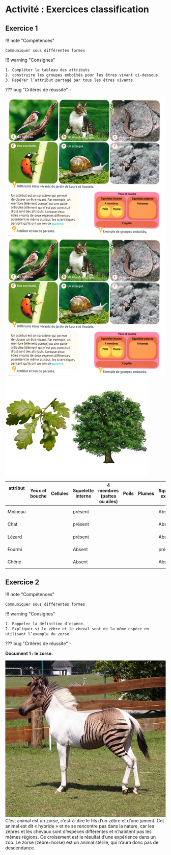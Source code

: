 # Activité : Exercices classification



## Exercice 1

!!! note "Compétences"

    Communiquer sous différentes formes  

!!! warning "Consignes"

    1. Compléter le tableau des attributs
    2. construire les groupes emboîtés pour les êtres vivant ci-dessous.
    3. Repérer l’attribut partagé par tous les êtres vivants.
    
??? bug "Critères de réussite"
    - 

![Alt text](image-11.png)
![Alt text](image-12.png)
![Alt text](image-13.png)

<table>
<thead>
  <tr>
    <th> 			attribut<br> 			<br>&nbsp;&nbsp;			 		</th>
    <th > 			Yeux 			et bouche 		</th>
        <th > 			Cellules		</th>
    <th> 			Squelette 			interne 		</th>
    <th> 			4 			membres (pattes ou ailes) 		</th>
    <th> 			Poils 		</th>
    <th> 			Plumes 		</th>
    <th> 			Squelette 			externe 		</th>
    <th> 			Pigment 			vert (couleur verte) 		</th>
  </tr>
</thead>
<tbody>
  <tr>
    <td> 			Moineau 		</td>
    <td > 			<br>&nbsp;&nbsp;			 		</td>
       <td > 			<br>&nbsp;&nbsp;			 		</td>
    <td> 			présent 		</td>
    <td> 			<br>&nbsp;&nbsp;			 		</td>
    <td> 			<br>&nbsp;&nbsp;			 		</td>
    <td> 			<br>&nbsp;&nbsp;			 		</td>
    <td> 			Absent 		</td>
    <td> 			Absent 		</td>
  </tr>
  <tr>
    <td> 			Chat 		</td>
    <td> 			<br>&nbsp;&nbsp;			 		</td>
    <td> 			<br>&nbsp;&nbsp;			 		</td>
    <td> 			présent 		</td>
    <td> 			<br>&nbsp;&nbsp;			 		</td>
    <td> 			<br>&nbsp;&nbsp;			 		</td>
    <td> 			<br>&nbsp;&nbsp;			 		</td>
    <td> 			Absent 		</td>
    <td> 			Absent 		</td>
  </tr>
  <tr>
    <td> 			Lézard 		</td>
    <td> 			<br>&nbsp;&nbsp;			 		</td>
    <td> 			<br>&nbsp;&nbsp;			 		</td>
    <td> 			présent 		</td>
    <td> 			<br>&nbsp;&nbsp;			 		</td>
    <td> 			<br>&nbsp;&nbsp;			 		</td>
    <td> 			<br>&nbsp;&nbsp;			 		</td>
    <td> 			Absent 		</td>
    <td> 			Absent 		</td>
  </tr>
  <tr>
    <td> 			Fourmi 		</td>
    <td> 			<br>&nbsp;&nbsp;			 		</td>
    <td> 			<br>&nbsp;&nbsp;			 		</td>
    <td> 			Absent 		</td>
    <td> 			<br>&nbsp;&nbsp;			 		</td>
    <td> 			<br>&nbsp;&nbsp;			 		</td>
    <td> 			<br>&nbsp;&nbsp;			 		</td>
    <td> 			présent 		</td>
    <td> 			Absent 		</td>
  </tr>
  <tr>
    <td> 			Chêne 		</td>
    <td> 			<br>&nbsp;&nbsp;			 		</td>
    <td> 			<br>&nbsp;&nbsp;			 		</td>
    <td> 			Absent 		</td>
    <td> 			<br>&nbsp;&nbsp;			 		</td>
    <td> 			<br>&nbsp;&nbsp;			 		</td>
    <td> 			<br>&nbsp;&nbsp;			 		</td>
    <td> 			Absent 		</td>
    <td> 			Présent 		</td>
  </tr>
</tbody>
</table>


## Exercice 2

!!! note "Compétences"

    Communiquer sous différentes formes  

!!! warning "Consignes"

    1. Rappeler la définition d’espèce.
    2. Expliquer si le zèbre et le cheval sont de la même espèce en utilisant l’exemple du zorse
    
??? bug "Critères de réussite"
    - 

**Document 1 : le zorse.**

![Alt text](image-14.png)
C’est animal est un zorse, c’est-à-dire le fils d’un zèbre et d’une jument. Cet animal est dit « hybride » et ne se rencontre pas dans la nature, car les zèbres et les chevaux sont d’espèces différentes et n’habitent pas les mêmes régions.
Ce croisement est le résultat d’une expérience dans un zoo.
Le zorse (zèbre+horse) est un animal stérile, qui n’aura donc pas de descendance.
